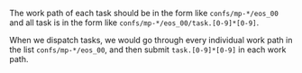 The work path of each task should be in the form like `confs/mp-*/eos_00` and all task is in the form like `confs/mp-*/eos_00/task.[0-9]*[0-9]`.

When we dispatch tasks, we would go through every individual work path in the list `confs/mp-*/eos_00`, and then submit `task.[0-9]*[0-9]` in each work path.